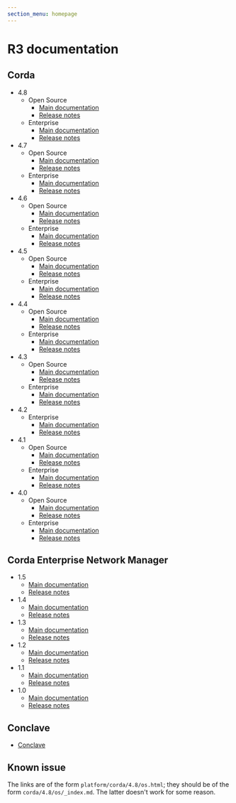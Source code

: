 ```yaml
---
section_menu: homepage
---
```


# R3 documentation

## Corda

* 4.8
  * Open Source
    * [Main documentation](platform/corda/4.8/os.html)
    * [Release notes](platform/corda/4.8/os/release-notes.html)
  * Enterprise
    * [Main documentation](platform/corda/4.8/ent.html)
    * [Release notes](platform/corda/4.8/ent/release-notes-enterprise.html)
* 4.7
  * Open Source
    * [Main documentation](platform/corda/4.7/os.html)
    * [Release notes](platform/corda/4.7/os/release-notes.html)
  * Enterprise
    * [Main documentation](platform/corda/4.7/ent.html)
    * [Release notes](platform/corda/4.7/ent/release-notes-enterprise.html)
* 4.6
  * Open Source
    * [Main documentation](platform/corda/4.6/os.html)
    * [Release notes](platform/corda/4.6/os/release-notes.html)
  * Enterprise
    * [Main documentation](platform/corda/4.6/ent.html)
    * [Release notes](platform/corda/4.6/ent/release-notes-enterprise.html)
* 4.5
  * Open Source
    * [Main documentation](platform/corda/4.5/os.html)
    * [Release notes](platform/corda/4.5/os/release-notes.html)
  * Enterprise
    * [Main documentation](platform/corda/4.5/ent.html)
    * [Release notes](platform/corda/4.5/ent/release-notes-enterprise.html)
* 4.4
  * Open Source
    * [Main documentation](platform/corda/4.4/os.html)
    * [Release notes](platform/corda/4.4/os/release-notes.html)
  * Enterprise
    * [Main documentation](platform/corda/4.4/ent.html)
    * [Release notes](platform/corda/4.4/ent/release-notes-enterprise.html)
* 4.3
  * Open Source
    * [Main documentation](platform/corda/4.3/os.html)
    * [Release notes](platform/corda/4.3/os/release-notes.html)
  * Enterprise
    * [Main documentation](platform/corda/4.3/ent.html)
    * [Release notes](platform/corda/4.3/ent/release-notes-enterprise.html)
* 4.2
  * Enterprise
    * [Main documentation](platform/corda/4.2/ent.html)
    * [Release notes](platform/corda/4.2/ent/release-notes-enterprise.html)
* 4.1
  * Open Source
    * [Main documentation](platform/corda/4.1/os.html)
    * [Release notes](platform/corda/4.1/os/release-notes.html)
  * Enterprise
    * [Main documentation](platform/corda/4.1/ent.html)
    * [Release notes](platform/corda/4.1/ent/release-notes-enterprise.html)
* 4.0
  * Open Source
    * [Main documentation](platform/corda/4.0/os.html)
    * [Release notes](platform/corda/4.0/os/release-notes.html)
  * Enterprise
    * [Main documentation](platform/corda/4.0/ent.html)
    * [Release notes](platform/corda/4.0/ent/release-notes-enterprise.html)

## Corda Enterprise Network Manager

* 1.5
  * [Main documentation](platform/corda/1.5/cenm.html)
  * [Release notes](platform/corda/1.5/cenm/release-notes.html)
* 1.4
  * [Main documentation](platform/corda/1.4/cenm.html)
  * [Release notes](platform/corda/1.4/cenm/release-notes.html)
* 1.3
  * [Main documentation](platform/corda/1.3/cenm.html)
  * [Release notes](platform/corda/1.3/cenm/release-notes.html)
* 1.2
  * [Main documentation](platform/corda/1.2/cenm.html)
  * [Release notes](platform/corda/1.2/cenm/release-notes.html)
* 1.1
  * [Main documentation](platform/corda/1.1/cenm.html)
  * [Release notes](platform/corda/1.1/cenm/release-notes.html)
* 1.0
  * [Main documentation](platform/corda/1.0/cenm.html)
  * [Release notes](platform/corda/1.0/cenm/release-notes.html)

## Conclave

* [Conclave](platform/conclave.html)


## Known issue

The links are of the form `platform/corda/4.8/os.html`; they should be of the form `corda/4.8/os/_index.md`. The latter doesn't work for some reason.
